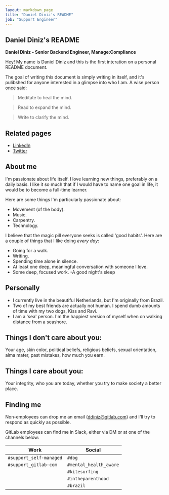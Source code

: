 ```yaml
---
layout: markdown_page
title: "Daniel Diniz's README"
job: "Support Engineer"
---
```


## Daniel Diniz's README

**Daniel Diniz - Senior Backend Engineer, Manage:Compliance**

Hey! My name is Daniel Diniz and this is the first interation on a personal README document.

The goal of writing this document is simply writing in itself, and it's pulibshed for anyone interested in a glimpse into who I am. A wise person once said:

> Meditate to heal the mind.

> Read to expand the mind.

> Write to clarify the mind.

## Related pages

* [LinkedIn](https://www.linkedin.com/in/dnldnz/)
* [Twitter](https://twitter.com/dnldnz)

## About me

I'm passionate about life itself. I love learning new things, preferably on a daily basis. I like it so much that if I would have to name one goal in life, it would be to become a full-time learner.

Here are some things I'm particularly passionate about:
  - Movement (of the body).
  - Music.
  - Carpentry.
  - Technology.

I believe that the magic pill everyone seeks is called 'good habits'. Here are a couple of things that I like doing _every day_:
  - Going for a walk.
  - Writing.
  - Spending time alone in silence.
  - At least one deep, meaningful conversation with someone I love.
  - Some deep, focused work.
  -A good night's sleep

## Personally

- I currently live in the beautiful Netherlands, but I'm originally from Brazil. 
- Two of my best friends are actually not human. I spend dumb amounts of time with my two dogs, Kiss and Ravi.
- I am a 'sea' person. I'm the happiest version of myself when on walking distance from a seashore.

## Things I don't care about you:

Your age, skin color, political beliefs, religious beliefs, sexual orientation, alma mater, past mistakes, how much you earn.

## Things I care about you:

Your integrity, who you are today, whether you try to make society a better place.

## Finding me

Non-employees can drop me an email (ddiniz@gitlab.com) and I'll try to respond as quickly as possible.

GitLab employees can find me in Slack, either via DM or at one of the channels below:

| Work | Social |
| ---- | ------ |
| `#support_self-managed` | `#dog` |
| `#support_gitlab-com` | `#mental_health_aware` |
| | `#kitesurfing` |
|  | `#intheparenthood` |
| | `#brazil` |
